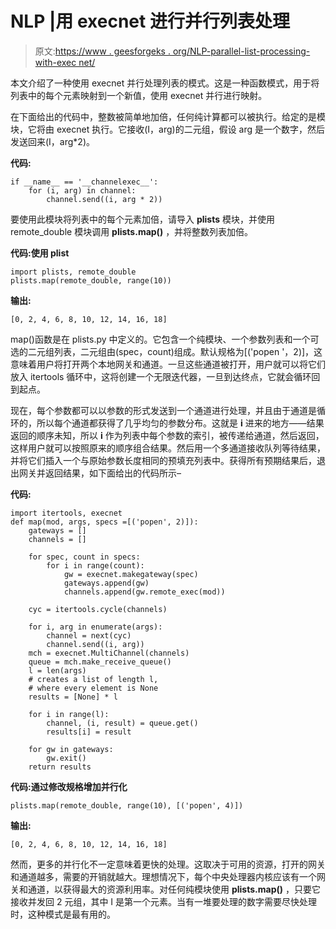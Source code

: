 # NLP |用 execnet 进行并行列表处理

> 原文:[https://www . geesforgeks . org/NLP-parallel-list-processing-with-exec net/](https://www.geeksforgeeks.org/nlp-parallel-list-processing-with-execnet/)

本文介绍了一种使用 execnet 并行处理列表的模式。这是一种函数模式，用于将列表中的每个元素映射到一个新值，使用 execnet 并行进行映射。

在下面给出的代码中，整数被简单地加倍，任何纯计算都可以被执行。给定的是模块，它将由 execnet 执行。它接收(I，arg)的二元组，假设 arg 是一个数字，然后发送回来(I，arg*2)。

**代码:**

```
if __name__ == '__channelexec__':
    for (i, arg) in channel:
        channel.send((i, arg * 2))
```

要使用此模块将列表中的每个元素加倍，请导入 **plists** 模块，并使用 remote_double 模块调用 **plists.map()** ，并将整数列表加倍。

**代码:使用 plist**

```
import plists, remote_double
plists.map(remote_double, range(10))
```

**输出:**

```
[0, 2, 4, 6, 8, 10, 12, 14, 16, 18]
```

map()函数是在 plists.py 中定义的。它包含一个纯模块、一个参数列表和一个可选的二元组列表，二元组由(spec，count)组成。默认规格为[('popen '，2)]，这意味着用户将打开两个本地网关和通道。一旦这些通道被打开，用户就可以将它们放入 itertools 循环中，这将创建一个无限迭代器，一旦到达终点，它就会循环回到起点。

现在，每个参数都可以以参数的形式发送到一个通道进行处理，并且由于通道是循环的，所以每个通道都获得了几乎均匀的参数分布。这就是 **i** 进来的地方——结果返回的顺序未知，所以 **i** 作为列表中每个参数的索引，被传递给通道，然后返回，这样用户就可以按照原来的顺序组合结果。然后用一个多通道接收队列等待结果，并将它们插入一个与原始参数长度相同的预填充列表中。获得所有预期结果后，退出网关并返回结果，如下面给出的代码所示–

**代码:**

```
import itertools, execnet
def map(mod, args, specs =[('popen', 2)]):
    gateways = []
    channels = []

    for spec, count in specs:
        for i in range(count):
            gw = execnet.makegateway(spec)
            gateways.append(gw)
            channels.append(gw.remote_exec(mod))

    cyc = itertools.cycle(channels)

    for i, arg in enumerate(args):
        channel = next(cyc)
        channel.send((i, arg))
    mch = execnet.MultiChannel(channels)
    queue = mch.make_receive_queue()
    l = len(args)
    # creates a list of length l, 
    # where every element is None
    results = [None] * l 

    for i in range(l):
        channel, (i, result) = queue.get()
        results[i] = result

    for gw in gateways:
        gw.exit()
    return results
```

**代码:通过修改规格增加并行化**

```
plists.map(remote_double, range(10), [('popen', 4)])
```

**输出:**

```
[0, 2, 4, 6, 8, 10, 12, 14, 16, 18]
```

然而，更多的并行化不一定意味着更快的处理。这取决于可用的资源，打开的网关和通道越多，需要的开销就越大。理想情况下，每个中央处理器内核应该有一个网关和通道，以获得最大的资源利用率。对任何纯模块使用 **plists.map()** ，只要它接收并发回 2 元组，其中 I 是第一个元素。当有一堆要处理的数字需要尽快处理时，这种模式是最有用的。